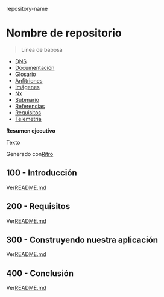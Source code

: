 repository-name

# Nombre de repositorio

> Línea de babosa

-   [DNS](./DNS.md)
-   [Documentación](./DOCUMENTATION.md)
-   [Glosario](./GLOSSARY.md)
-   [Anfitriones](./HOSTS.md)
-   [Imágenes](./IMAGES.md)
-   [Nx](./NX.md)
-   [Submario](./PODMAN.md)
-   [Referencias](./REFERENCES.md)
-   [Requisitos](./REQUIREMENTS.md)
-   [Telemetría](./TELEMETRY.md)

**Resumen ejecutivo**

Texto

Generado con[Ritro](https://app.rytr.me)

## 100 - Introducción

Ver[README.md](./100/README.md)

## 200 - Requisitos

Ver[README.md](./200/README.md)

## 300 - Construyendo nuestra aplicación

Ver[README.md](./300/README.md)

## 400 - Conclusión

Ver[README.md](./400/README.md)
